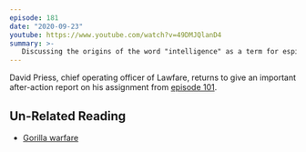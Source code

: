 ```yaml
---
episode: 181
date: "2020-09-23"
youtube: https://www.youtube.com/watch?v=49DMJQlanD4
summary: >-
   Discussing the origins of the word "intelligence" as a term for espionage
---
```

David Priess, chief operating officer of Lawfare, returns to give an important after-action report
on his assignment from [episode 101](https://inlieuof.fun/episode/101).

## Un-Related Reading

- [Gorilla warfare](https://twitter.com/lawfareblog/status/1156251487447728128)
